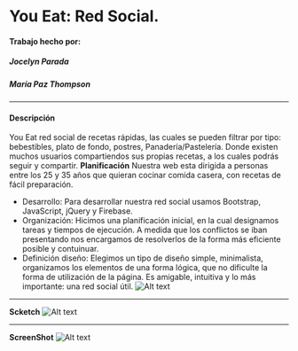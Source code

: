 # You Eat: Red Social.
#### Trabajo hecho por:
##### Jocelyn Parada
##### María Paz Thompson
***
#### Descripción
You Eat red social de recetas rápidas, las cuales se pueden filtrar por tipo: bebestibles, plato de fondo, postres, Panadería/Pastelería. Donde existen muchos usuarios compartiendos sus propias recetas, a los cuales podrás seguir y compartir.
**Planificación**
    Nuestra web esta dirigida a personas entre los 25 y 35 años que quieran cocinar comida casera, con recetas de fácil preparación.
+ Desarrollo:
    Para desarrollar nuestra red social usamos Bootstrap, JavaScript, jQuery y Firebase.
+ Organización:
    Hicimos una planificación inicial, en la cual designamos tareas y tiempos de ejecución. A medida que los conflictos se iban presentando nos encargamos de resolverlos de la forma más eficiente posible y contuinuar.
+ Definición diseño:
    Elegimos un tipo de diseño simple, minimalista, organizamos los elementos de una forma lógica, que no dificulte la forma de utilización de la página. Es amigable, intuitiva y lo más importante: una red social útil.
![Alt text](https://image.ibb.co/hqqqMb/Whats_App_Image_2018_01_05_at_08_18_49.jpg)
***
**Scketch**
![Alt text](https://image.ibb.co/irnFnG/Whats_App_Image_2018_01_05_at_08_21_21.jpg)
***
**ScreenShot**
![Alt text](https://image.ibb.co/gDkxEc/Fire_Shot_Capture_045_You_Eat_https_mthompsonc_github_io_youeat.png)
